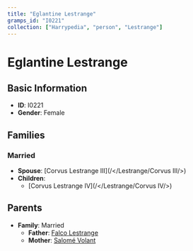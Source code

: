 ```yaml
---
title: "Eglantine Lestrange"
gramps_id: "I0221"
collection: ["Harrypedia", "person", "Lestrange"]
---
```


# Eglantine Lestrange

## Basic Information

- **ID**: I0221
- **Gender**: Female

## Families

### Married

- **Spouse**: [Corvus Lestrange III](/</Lestrange/Corvus III/>)
- **Children**:
  - [Corvus Lestrange IV](/</Lestrange/Corvus IV/>)

## Parents

- **Family**: Married
  - **Father**: [Falco Lestrange](//Lestrange/Falco/)
  - **Mother**: [Salomé Volant](//Volant/Salomé/)

